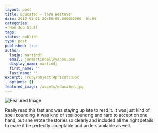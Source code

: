 ```yaml
---
layout: post
title: Educated - Tara Westover
date: 2019-03-01 20:50:05.000000000 -04:00
categories:
- Non Job Stuff
tags:
status: publish
type: post
published: true
author:
  login: martindj
  email: jonmartindell@yahoo.com
  display_name: martindj
  first_name: ''
  last_name: ''
excerpt: !ruby/object:Hpricot::Doc
  options: {}
featured_image: /assets/educated.jpg
---
```

![Featured Image]({{page.featured_image}})

Really read this fast and was staying up late to read it. It was just kind of spell bounding. It was kind of spellbounding and hard to accept on one hand, but she wrote the stories so clearly and included all the right details to make it be perfectly acceptable and understandable as well.
